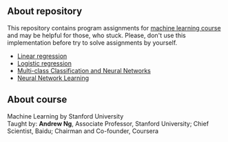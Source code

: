 ## About repository
This repository contains program assignments for [machine learning course](https://www.coursera.org/learn/machine-learning) and may be helpful for those, who stuck. Please, don't use this implementation before try to solve assignments by yourself.

* [Linear regression](machine-learning-ex1)
* [Logistic regression](machine-learning-ex2)
* [Multi-class Classification and Neural Networks](machine-learning-ex3)
* [Neural Network Learning](machine-learning-ex4)

## About course
Machine Learning by Stanford University  
Taught by: **Andrew Ng**, Associate Professor, Stanford University; Chief Scientist, Baidu; Chairman and Co-founder, Coursera
